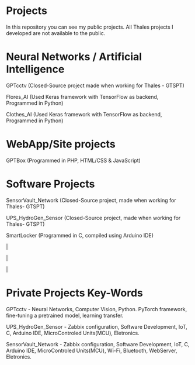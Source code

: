 # **Projects**
In this repository you can see my public projects.
All Thales projects I developed are not available to the public.

# Neural Networks / Artificial Intelligence
GPTcctv (Closed-Source project made when working for Thales - GTSPT)

Flores_AI (Used Keras framework with TensorFlow as backend, Programmed in Python)

Clothes_AI (Used Keras framework with TensorFlow as backend, Programmed in Python)
# WebApp/Site projects
GPTBox (Programmed in PHP, HTML/CSS & JavaScript)

# Software Projects
SensorVault_Network (Closed-Source project, made when working for Thales- GTSPT)

UPS_HydroGen_Sensor (Closed-Source project, made when working for Thales- GTSPT)

SmartLocker (Programmed in C, compiled using Arduino IDE)

|

|

|
# Private Projects Key-Words
GPTcctv - Neural Networks, Computer Vision, Python. PyTorch framework, fine-tuning a pretrained model, learning transfer.

UPS_HydroGen_Sensor - Zabbix configuration, Software Development, IoT, C, Arduino IDE, MicroControled Units(MCU), Eletronics.

SensorVault_Network - Zabbix configuration, Software Development, IoT, C, Arduino IDE, MicroControled Units(MCU), Wi-Fi, Bluetooth, WebServer, Eletronics.
